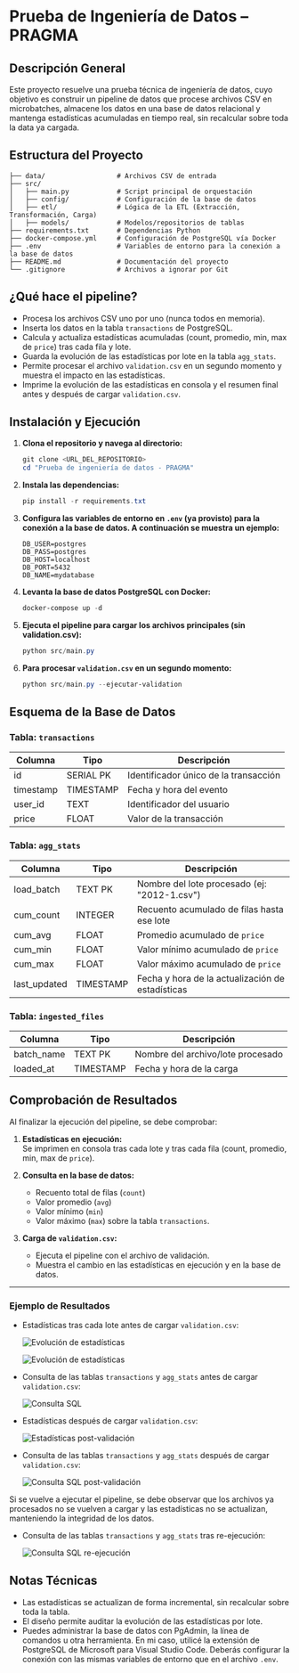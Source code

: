 # Prueba de Ingeniería de Datos – PRAGMA

## Descripción General

Este proyecto resuelve una prueba técnica de ingeniería de datos, cuyo objetivo es construir un pipeline de datos que procese archivos CSV en microbatches, almacene los datos en una base de datos relacional y mantenga estadísticas acumuladas en tiempo real, sin recalcular sobre toda la data ya cargada.

## Estructura del Proyecto
```
├── data/                  # Archivos CSV de entrada
├── src/
│   ├── main.py            # Script principal de orquestación
│   ├── config/            # Configuración de la base de datos
│   ├── etl/               # Lógica de la ETL (Extracción, Transformación, Carga)
│   ├── models/            # Modelos/repositorios de tablas
├── requirements.txt       # Dependencias Python
├── docker-compose.yml     # Configuración de PostgreSQL vía Docker
├── .env                   # Variables de entorno para la conexión a la base de datos
├── README.md              # Documentación del proyecto
└── .gitignore             # Archivos a ignorar por Git
```

## ¿Qué hace el pipeline?
- Procesa los archivos CSV uno por uno (nunca todos en memoria).
- Inserta los datos en la tabla `transactions` de PostgreSQL.
- Calcula y actualiza estadísticas acumuladas (count, promedio, min, max de `price`) tras cada fila y lote.
- Guarda la evolución de las estadísticas por lote en la tabla `agg_stats`.
- Permite procesar el archivo `validation.csv` en un segundo momento y muestra el impacto en las estadísticas.
- Imprime la evolución de las estadísticas en consola y el resumen final antes y después de cargar `validation.csv`.

## Instalación y Ejecución

1. **Clona el repositorio y navega al directorio:**
   ```powershell
   git clone <URL_DEL_REPOSITORIO>
   cd "Prueba de ingeniería de datos - PRAGMA"
   ```

2. **Instala las dependencias:**
   ```powershell
   pip install -r requirements.txt


3. **Configura las variables de entorno en `.env` (ya provisto) para la conexión a la base de datos. A continuación se muestra un ejemplo:**
   ```env
   DB_USER=postgres
   DB_PASS=postgres
   DB_HOST=localhost
   DB_PORT=5432
   DB_NAME=mydatabase
   ```

4. **Levanta la base de datos PostgreSQL con Docker:**
   ```powershell
   docker-compose up -d
   ```

5. **Ejecuta el pipeline para cargar los archivos principales (sin validation.csv):**
   ```powershell
   python src/main.py
   ```

6. **Para procesar `validation.csv` en un segundo momento:**
   ```powershell
   python src/main.py --ejecutar-validation
   ```

## Esquema de la Base de Datos

### Tabla: `transactions`
| Columna    | Tipo      | Descripción                                 |
|------------|-----------|---------------------------------------------|
| id         | SERIAL PK | Identificador único de la transacción       |
| timestamp  | TIMESTAMP | Fecha y hora del evento                     |
| user_id    | TEXT      | Identificador del usuario                   |
| price      | FLOAT     | Valor de la transacción                     |

### Tabla: `agg_stats`
| Columna      | Tipo      | Descripción                                         |
|--------------|-----------|-----------------------------------------------------|
| load_batch   | TEXT PK   | Nombre del lote procesado (ej: "2012-1.csv")        |
| cum_count    | INTEGER   | Recuento acumulado de filas hasta ese lote          |
| cum_avg      | FLOAT     | Promedio acumulado de `price`                       |
| cum_min      | FLOAT     | Valor mínimo acumulado de `price`                   |
| cum_max      | FLOAT     | Valor máximo acumulado de `price`                   |
| last_updated | TIMESTAMP | Fecha y hora de la actualización de estadísticas    |

### Tabla: `ingested_files`
| Columna     | Tipo      | Descripción                                 |
|-------------|-----------|---------------------------------------------|
| batch_name  | TEXT PK   | Nombre del archivo/lote procesado           |
| loaded_at   | TIMESTAMP | Fecha y hora de la carga                    |

## Comprobación de Resultados

Al finalizar la ejecución del pipeline, se debe comprobar:

1. **Estadísticas en ejecución:**  
   Se imprimen en consola tras cada lote y tras cada fila (count, promedio, min, max de `price`).

2. **Consulta en la base de datos:**  
   - Recuento total de filas (`count`)
   - Valor promedio (`avg`)
   - Valor mínimo (`min`)
   - Valor máximo (`max`)
   sobre la tabla `transactions`.

3. **Carga de `validation.csv`:**  
   - Ejecuta el pipeline con el archivo de validación.
   - Muestra el cambio en las estadísticas en ejecución y en la base de datos.

---

### Ejemplo de Resultados

- Estadísticas tras cada lote antes de cargar `validation.csv`:

  ![Evolución de estadísticas](imgs/evolucion_estadisticas1.png)
  
  ![Evolución de estadísticas](imgs/evolucion_estadisticas2.png)

- Consulta de las tablas `transactions` y `agg_stats` antes de cargar `validation.csv`:

  ![Consulta SQL](imgs/tablas_sin_validation.png)

- Estadísticas después de cargar `validation.csv`:

  ![Estadísticas post-validación](imgs/evolucion_estadisticas3.png)

- Consulta de las tablas `transactions` y `agg_stats` después de cargar `validation.csv`:
  
  ![Consulta SQL post-validación](imgs/tablas_con_validation.png)

Si se vuelve a ejecutar el pipeline, se debe observar que los archivos ya procesados no se vuelven a cargar y las estadísticas no se actualizan, manteniendo la integridad de los datos.

- Consulta de las tablas `transactions` y `agg_stats` tras re-ejecución:

   ![Consulta SQL re-ejecución](imgs/estadisticas_re_exec.png)

## Notas Técnicas

- Las estadísticas se actualizan de forma incremental, sin recalcular sobre toda la tabla.
- El diseño permite auditar la evolución de las estadísticas por lote.
- Puedes administrar la base de datos con PgAdmin, la línea de comandos u otra herramienta. En mi caso, utilicé la extensión de PostgreSQL de Microsoft para Visual Studio Code. Deberás configurar la conexión con las mismas variables de entorno que en el archivo `.env`.
